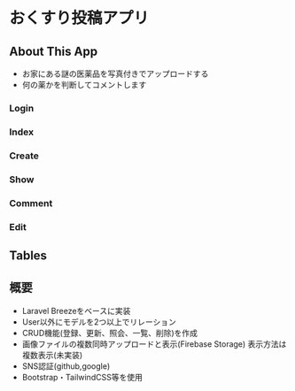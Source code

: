# おくすり投稿アプリ
## About This App
* お家にある謎の医薬品を写真付きでアップロードする
* 何の薬かを判断してコメントします

### Login

### Index

### Create

### Show

### Comment

### Edit

## Tables

## 概要
* Laravel Breezeをベースに実装
* User以外にモデルを2つ以上でリレーション
* CRUD機能(登録、更新、照会、一覧、削除)を作成
* 画像ファイルの複数同時アップロードと表示(Firebase Storage) 表示方法は複数表示(未実装)
* SNS認証(github,google)
* Bootstrap・TailwindCSS等を使用